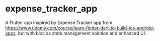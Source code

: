 # expense_tracker_app

A Flutter app inspired by Expense Tracker app from https://www.udemy.com/course/learn-flutter-dart-to-build-ios-android-apps, but with bloc as state management solution and enhanced UI.
